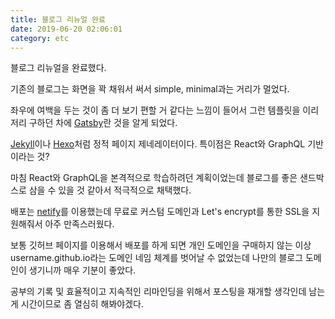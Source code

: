 ```yaml
---
title: 블로그 리뉴얼 완료
date: 2019-06-20 02:06:01
category: etc
---
```


블로그 리뉴얼을 완료했다.

기존의 블로그는 화면을 꽉 채워서 써서 simple, minimal과는 거리가 멀었다.

좌우에 여백을 두는 것이 좀 더 보기 편할 거 같다는 느낌이 들어서 그런 템플릿을 이리저리 구하던 차에
[Gatsby](https://www.gatsbyjs.org/)란 것을 알게 되었다.

[Jekyll](https://jekyllrb-ko.github.io/)이나 [Hexo](https://hexo.io/ko/index.html)처럼 정적 페이지 제네레이터이다. 특이점은 React와 GraphQL 기반이라는 것?

마침 React와 GraphQL을 본격적으로 학습하려던 계획이었는데 블로그를 좋은 샌드박스로 삼을 수 있을 것 같아서 적극적으로 채택했다.

배포는 [netify](https://www.netlify.com/)를 이용했는데 무료로 커스텀 도메인과 Let's encrypt를 통한 SSL을 지원해줘서 아주 만족스러웠다.

보통 깃허브 페이지를 이용해서 배포를 하게 되면 개인 도메인을 구매하지 않는 이상 username.github.io라는 도메인 네임 체계를 벗어날 수 없었는데 나만의 블로그 도메인이 생기니까 매우 기분이 좋았다.

공부의 기록 및 효율적이고 지속적인 리마인딩을 위해서 포스팅을 재개할 생각인데 남는 게 시간이므로 좀 열심히 해봐야겠다.